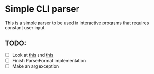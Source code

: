 # Simple CLI parser

This is a simple parser to be used in interactive programs that requires constant user input.


## TODO:
- [ ] Look at [this](https://commons.apache.org/proper/commons-cli/usage.html) and [this](https://stackoverflow.com/questions/55749924/java-making-a-simple-interactive-cli-app)
- [ ] Finish ParserFormat implementation
- [ ] Make an arg exception
